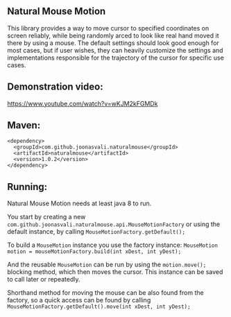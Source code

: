 ## Natural Mouse Motion ##

This library provides a way to move cursor to specified coordinates on screen reliably,
while being randomly arced to look like real hand moved it there by using a mouse.
The default settings should look good enough for most cases, but if user wishes, 
they can heavily customize the settings and implementations responsible for the trajectory 
of the cursor for specific use cases.

## Demonstration video: ##
https://www.youtube.com/watch?v=wKJM2kFGMDk

## Maven: ##

```
<dependency>
  <groupId>com.github.joonasvali.naturalmouse</groupId>
  <artifactId>naturalmouse</artifactId>
  <version>1.0.2</version>
</dependency>
```

## Running: ##

Natural Mouse Motion needs at least java 8 to run.

You start by creating a new `com.github.joonasvali.naturalmouse.api.MouseMotionFactory`
or using the default instance, by calling `MouseMotionFactory.getDefault();`

To build a `MouseMotion` instance you use the factory instance:
`MouseMotion motion = mouseMotionFactory.build(int xDest, int yDest);`

And the reusable `MouseMotion` can be run by using the
`motion.move();` blocking method, which then moves the cursor.
This instance can be saved to call later or repeatedly.

Shorthand method for moving the mouse can be also found from the factory,
so a quick access can be found by calling `MouseMotionFactory.getDefault().move(int xDest, int yDest);`

